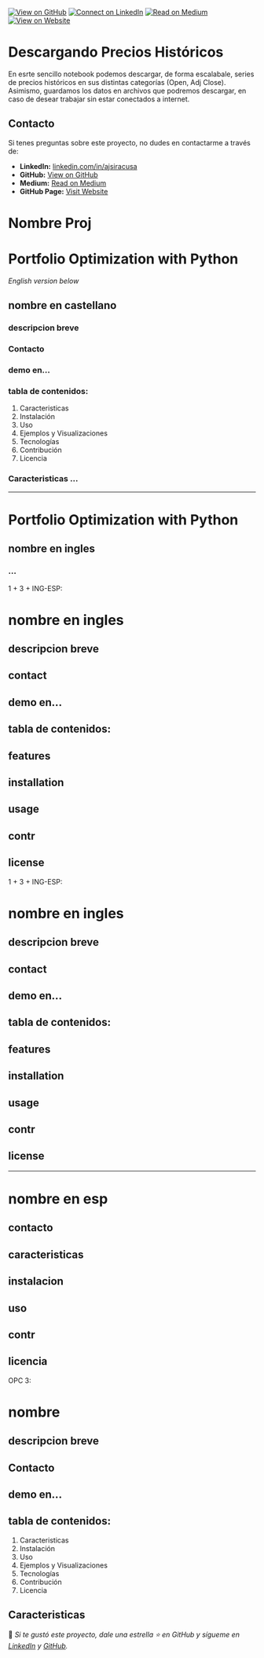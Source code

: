 [![View on GitHub](https://img.shields.io/badge/GitHub-View_on_GitHub-green?logo=GitHub)](https://github.com/JonatanSiracusa/download-historical-series)
[![Connect on LinkedIn](https://img.shields.io/badge/LinkedIn-Connect_on_LinkedIn-blue?style=flat&logo=linkedin)](https://www.linkedin.com/in/ajsiracusa/)
[![Read on Medium](https://img.shields.io/badge/Medium-Read_on_Medium-blueviolet?logo=medium)](https://jonatansiracusa.medium.com/)
[![View on Website](https://img.shields.io/badge/GitHub-View_on_Website-red?logo=GitHub)](https://jonatansiracusa.github.io/2024/11/14/Download-historical-series/)



# Descargando Precios Históricos

En esrte sencillo notebook podemos descargar, de forma escalabale, series de precios históricos en sus distintas categorías (Open, Adj Close). Asimismo, guardamos los datos en archivos que podremos descargar, en caso de desear trabajar sin estar conectados a internet.


## Contacto

Si tenes preguntas sobre este proyecto, no dudes en contactarme a través de: 
- **LinkedIn:** [linkedin.com/in/ajsiracusa](https://www.linkedin.com/in/ajsiracusa)
- **GitHub:** [View on GitHub](https://github.com/JonatanSiracusa)
- **Medium:** [Read on Medium](https://jonatansiracusa.medium.com/)
- **GitHub Page:** [Visit Website](https://jonatansiracusa.github.io/)



# Nombre Proj



# Portfolio Optimization with Python

_English version below_

## nombre en castellano
### descripcion breve
### Contacto
### demo en...
### tabla de contenidos:
1.	Caracteristicas
2.	Instalación
3.	Uso
4.	Ejemplos y Visualizaciones
5.	Tecnologías
6.	Contribución
7.	Licencia

### Caracteristicas ...

---

# Portfolio Optimization with Python

## nombre en ingles
### ...


1 + 3 + ING-ESP:

# nombre en ingles
## descripcion breve
## contact
## demo en...
## tabla de contenidos:

## features
## installation
## usage
## contr
## license




1 + 3 + ING-ESP:

# nombre en ingles
## descripcion breve
## contact
## demo en...
## tabla de contenidos:

## features
## installation
## usage
## contr
## license

---

# nombre en esp
## contacto
## caracteristicas
## instalacion
## uso
## contr
## licencia





OPC 3:
# nombre
## descripcion breve
## Contacto
## demo en...
## tabla de contenidos:
1.	Caracteristicas
2.	Instalación
3.	Uso
4.	Ejemplos y Visualizaciones
5.	Tecnologías
6.	Contribución
7.	Licencia


## Caracteristicas

































🚀 *Si te gustó este proyecto, dale una estrella ⭐ en GitHub y sígueme en [LinkedIn](https://linkedin.com/in/tuusuario) y [GitHub](https://github.com/tuusuario).*

